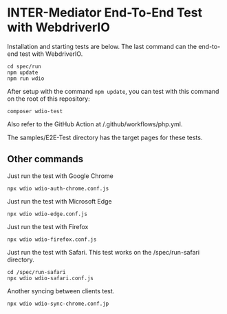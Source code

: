 # INTER-Mediator End-To-End Test with WebdriverIO

Installation and starting tests are below. The last command can the end-to-end test with WebdriverIO.
```
cd spec/run
npm update
npm run wdio
```
After setup with the command ```npm update```, you can test with this command on the root of this repository:
```
composer wdio-test
```

Also refer to the GitHub Action at /.github/workflows/php.yml.

The samples/E2E-Test directory has the target pages for these tests.

## Other commands

Just run the test with Google Chrome

```
npx wdio wdio-auth-chrome.conf.js 
```

Just run the test with Microsoft Edge

```
npx wdio wdio-edge.conf.js 
```

Just run the test with Firefox

```
npx wdio wdio-firefox.conf.js 
```

Just run the test with Safari. This test works on the /spec/run-safari directory.

```
cd /spec/run-safari
npx wdio wdio-safari.conf.js 
```

Another syncing between clients test.

```
npx wdio wdio-sync-chrome.conf.jp
```

